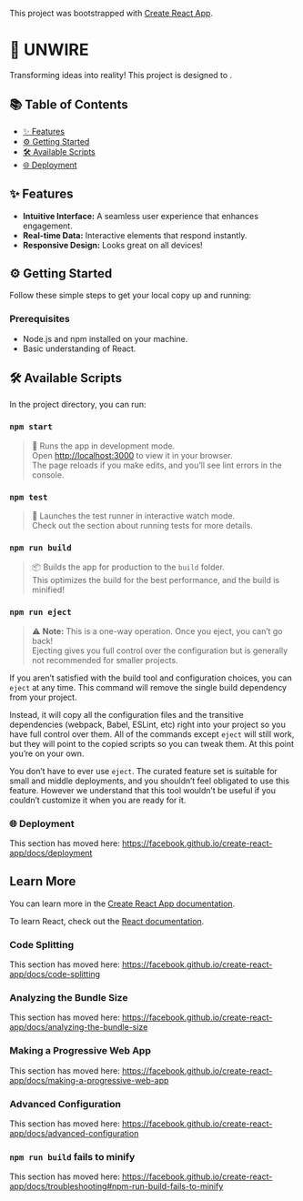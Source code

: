 This project was bootstrapped with [Create React App](https://github.com/facebook/create-react-app).

# 🚀 UNWIRE

Transforming ideas into reality! This project is designed to .

## 📚 Table of Contents

- [✨ Features](#Features)
- [⚙️ Getting Started](#Getting-Started)
- [🛠️ Available Scripts](#Available-Scripts)
- [🌐 Deployment](#Deployment)

## ✨ Features

- **Intuitive Interface:** A seamless user experience that enhances engagement.
- **Real-time Data:** Interactive elements that respond instantly.
- **Responsive Design:** Looks great on all devices!
  
## ⚙️ Getting Started

Follow these simple steps to get your local copy up and running:

### Prerequisites

- Node.js and npm installed on your machine.
- Basic understanding of React.

## 🛠️ Available Scripts

In the project directory, you can run:

### `npm start`

> 🚀 Runs the app in development mode.  
> Open [http://localhost:3000](http://localhost:3000) to view it in your browser.  
> The page reloads if you make edits, and you’ll see lint errors in the console.

### `npm test`

> 🧪 Launches the test runner in interactive watch mode.  
> Check out the section about running tests for more details.

### `npm run build`

> 📦 Builds the app for production to the `build` folder.  
> This optimizes the build for the best performance, and the build is minified!

### `npm run eject`

> ⚠️ **Note:** This is a one-way operation. Once you eject, you can’t go back!  
> Ejecting gives you full control over the configuration but is generally not recommended for smaller projects.


If you aren’t satisfied with the build tool and configuration choices, you can `eject` at any time. This command will remove the single build dependency from your project.

Instead, it will copy all the configuration files and the transitive dependencies (webpack, Babel, ESLint, etc) right into your project so you have full control over them. All of the commands except `eject` will still work, but they will point to the copied scripts so you can tweak them. At this point you’re on your own.

You don’t have to ever use `eject`. The curated feature set is suitable for small and middle deployments, and you shouldn’t feel obligated to use this feature. However we understand that this tool wouldn’t be useful if you couldn’t customize it when you are ready for it.

### 🌐 Deployment

This section has moved here: https://facebook.github.io/create-react-app/docs/deployment

## Learn More

You can learn more in the [Create React App documentation](https://facebook.github.io/create-react-app/docs/getting-started).

To learn React, check out the [React documentation](https://reactjs.org/).

### Code Splitting

This section has moved here: https://facebook.github.io/create-react-app/docs/code-splitting

### Analyzing the Bundle Size

This section has moved here: https://facebook.github.io/create-react-app/docs/analyzing-the-bundle-size

### Making a Progressive Web App

This section has moved here: https://facebook.github.io/create-react-app/docs/making-a-progressive-web-app

### Advanced Configuration

This section has moved here: https://facebook.github.io/create-react-app/docs/advanced-configuration

### `npm run build` fails to minify

This section has moved here: https://facebook.github.io/create-react-app/docs/troubleshooting#npm-run-build-fails-to-minify
